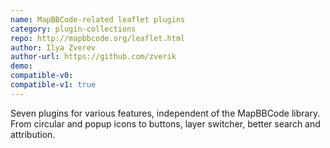 ```yaml
---
name: MapBBCode-related leaflet plugins
category: plugin-collections
repo: http://mapbbcode.org/leaflet.html
author: Ilya Zverev
author-url: https://github.com/zverik
demo: 
compatible-v0:
compatible-v1: true
---
```


Seven plugins for various features, independent of the MapBBCode library.			From circular and popup icons to buttons, layer switcher, better search and attribution.
